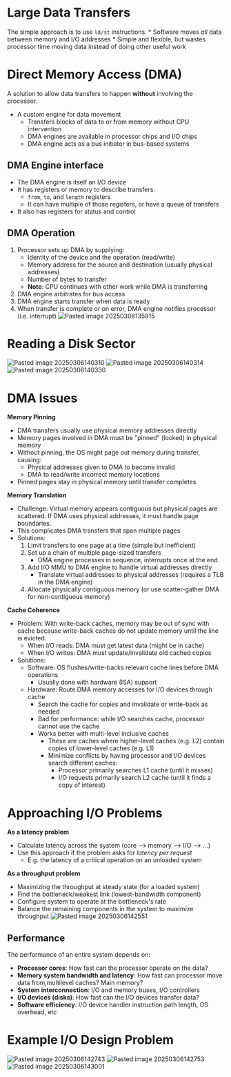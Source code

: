 # Large Data Transfers
The simple approach is to use `ld/st` instructions.
	* Software moves *all* data between memory and I/O addresses
	* Simple and flexible, but wastes processor time moving data instead of doing other useful work

# Direct Memory Access (DMA)
A solution to allow data transfers to happen **without** involving the processor.
* A custom engine for data movement
	* Transfers blocks of data to or from memory without CPU intervention
	* DMA engines are available in processor chips and I/O chips
	* DMA engine acts as a bus initiator in bus-based systems

## **DMA Engine interface**
* The DMA engine is itself an I/O device
* It has registers or memory to describe transfers:
	* `from`, `to`, and `length` registers
	* It can have multiple of those registers, or have a queue of transfers
* It also has registers for status and control

## **DMA Operation**
1. Processor sets up DMA by supplying:
	* Identity of the device and the operation (read/write)
	* Memory address for the source and destination (usually physical addresses)
	* Number of bytes to transfer
	* **Note**: CPU continues with other work while DMA is transferring
2. DMA engine arbitrates for bus access
3. DMA engine starts transfer when data is ready
4. When transfer is complete or on error, DMA engine notifies processor (i.e. interrupt)
![Pasted image 20250306135915](../../attachments/Pasted%20image%2020250306135915.png)

# Reading a Disk Sector
![Pasted image 20250306140310](../../attachments/Pasted%20image%2020250306140310.png)
![Pasted image 20250306140314](../../attachments/Pasted%20image%2020250306140314.png)
![Pasted image 20250306140330](../../attachments/Pasted%20image%2020250306140330.png)

# DMA Issues
**Memory Pinning**
* DMA transfers usually use physical memory addresses directly
* Memory pages involved in DMA must be "pinned" (locked) in physical memory
* Without pinning, the OS might page out memory during transfer, causing:
	* Physical addresses given to DMA to become invalid
	* DMA to read/write incorrect memory locations
* Pinned pages stay in physical memory until transfer completes

**Memory Translation**
* Challenge: Virtual memory appears contiguous but physical pages are scattered. If DMA uses physical addresses, it must handle page boundaries.
* This complicates DMA transfers that span multiple pages
* Solutions:
	1. Limit transfers to one page at a time (simple but inefficient)
	2. Set up a chain of multiple page-sized transfers
		* DMA engine processes in sequence, interrupts once at the end
	3. Add I/O MMU to DMA engine to handle virtual addresses directly
		* Translate virtual addresses to physical addresses (requires a TLB in the DMA engine)
	4. Allocate physically contiguous memory (or use scatter-gather DMA for non-contiguous memory)

**Cache Coherence**
* Problem: With write-back caches, memory may be out of sync with cache because write-back caches do not update memory until the line is evicted.
	* When I/O reads: DMA must get latest data (might be in cache)
	* When I/O writes: DMA must update/invalidate old cached copies
* Solutions:
	* Software: OS flushes/write-backs relevant cache lines before DMA operations
		* Usually done with hardware (ISA) support
	* Hardware: Route DMA memory accesses for I/O devices through cache
		* Search the cache for copies and invalidate or write-back as needed
		* Bad for performance: while I/O searches cache, processor cannot use the cache
		* Works better with multi-level inclusive caches
			* These are caches where higher-level caches (e.g. L2) contain copies of  lower-level caches (e.g. L1)
			* Minimize conflicts by having processor and I/O devices search different caches:
				* Processor primarily searches L1 cache (until it misses)
				* I/O requests primarily search L2 cache (until it finds a copy of interest)

# Approaching I/O Problems
**As a latency problem**
* Calculate latency across the system (core ⟶ memory ⟶ I/O ⟶ …)
* Use this approach if the problem asks for *latency per request*
	* E.g. the latency of a critical operation on an unloaded system

**As a throughput problem**
* Maximizing the throughput at steady state (for a loaded system)
* Find the bottleneck/weakest link (lowest-bandwidth component)
* Configure system to operate at the bottleneck's rate
* Balance the remaining components in the system to maximize throughput
![Pasted image 20250306142551](../../attachments/Pasted%20image%2020250306142551.png)

## Performance
The performance of an entire system depends on:
* **Processor cores**: How fast can the processor operate on the data?
* **Memory system bandwidth and latency**: How fast can processor move data from,multilevel caches? Main memory?
* **System interconnection**: I/O and memory buses, I/O controllers
* **I/O devices (disks)**: How fast can the I/O devices transfer data?
* **Software efficiency**: I/O device handler instruction path length, OS overhead, etc

# Example I/O Design Problem
![Pasted image 20250306142743](../../attachments/Pasted%20image%2020250306142743.png)
![Pasted image 20250306142753](../../attachments/Pasted%20image%2020250306142753.png)
![Pasted image 20250306143001](../../attachments/Pasted%20image%2020250306143001.png)
